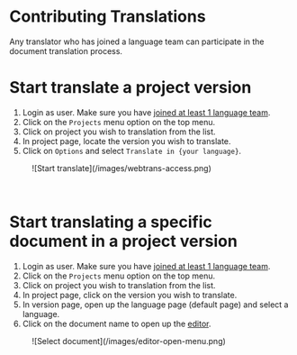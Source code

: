 # Contributing Translations

Any translator who has joined a language team can participate in the document translation process.

# Start translate a project version

1. Login as user. Make sure you have [joined at least 1 language team](/user-guide/languages/language-team#join-a-language-team).
1. Click on the `Projects` menu option on the top menu.
1. Click on project you wish to translation from the list.
1. In project page, locate the version you wish to translate.
1. Click on `Options` and select `Translate in {your language}`.
<figure>
![Start translate](/images/webtrans-access.png)
</figure>
<br/>

# Start translating a specific document in a project version

1. Login as user. Make sure you have [joined at least 1 language team](/user-guide/languages/language-team#join-a-language-team).
1. Click on the `Projects` menu option on the top menu.
1. Click on project you wish to translation from the list.
1. In project page, click on the version you wish to translate.
3. In version page, open up the language page (default page) and select a language.
4. Click on the document name to open up the [editor](/user-guide/editor/editor-view).
<figure>
![Select document](/images/editor-open-menu.png)
</figure>
<br/>